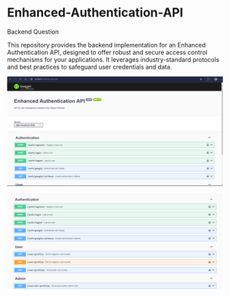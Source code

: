 # Enhanced-Authentication-API

Backend Question 

This repository provides the backend implementation for an Enhanced Authentication API, designed to offer robust and secure access control mechanisms for your applications. It leverages industry-standard protocols and best practices to safeguard user credentials and data.

<p align="center">
  <a>
    <img src="https://github.com/h1mzy0ti/Enhanced-Authentication-API/blob/main/Screenshot%201.png">
  </a>
</p>

<p align="center">
  <a>
    <img src="https://github.com/h1mzy0ti/Enhanced-Authentication-API/blob/main/Screenshot%202.png">
  </a>
</p>

